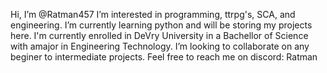 Hi, I’m @Ratman457
  I’m interested in programming, ttrpg's, SCA, and engineering.
  I’m currently learning python and will be storing my projects here.
  I'm currently enrolled in DeVry University in a Bachellor of Science with  amajor in Engineering Technology.
  I’m looking to collaborate on any beginer to intermediate projects.
  Feel free to reach me on discord: Ratman
